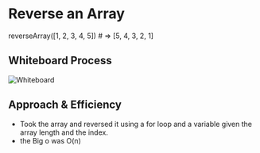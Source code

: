# Reverse an Array

reverseArray([1, 2, 3, 4, 5]) # => [5, 4, 3, 2, 1]

## Whiteboard Process

![Whiteboard](./Whiteboard.png)

## Approach & Efficiency

- Took the array and reversed it using a for loop and a variable given the array length and the index.
- the Big o was O(n)
